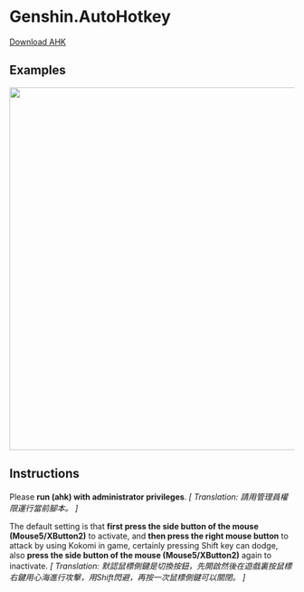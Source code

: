 # Genshin.AutoHotkey
 [Download AHK](https://www.autohotkey.com/download/ahk-install.exe)


## Examples
<img src="./Assets/Kokomi_Attack.gif" width=640 high=360>


## Instructions
Please **run (ahk) with administrator privileges**.
*[ Translation: 請用管理員權限運行當前腳本。 ]*

The default setting is that **first press the side button of the mouse (Mouse5/XButton2)** to activate, and **then press the right mouse button** to attack by using Kokomi in game, certainly pressing Shift key can dodge, also **press the side button of the mouse (Mouse5/XButton2)** again to inactivate.
*[ Translation: 默認鼠標側鍵是切換按鈕，先開啟然後在遊戲裏按鼠標右鍵用心海進行攻擊，用Shift閃避，再按一次鼠標側鍵可以關閉。 ]*
